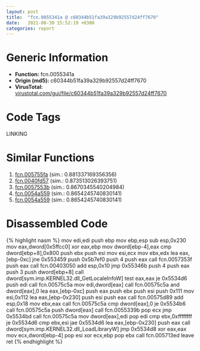 ```yaml
---
layout: post
title:  "fcn.0055341a @ c60344b51fa39a329b92557d24ff7670"
date:   2021-08-30 15:52:19 +0300
categories: report
---
```


# Generic Information
- **Function:** fcn.0055341a
- **Origin (md5):** c60344b51fa39a329b92557d24ff7670
- **VirusTotal:** [virustotal.com/gui/file/c60344b51fa39a329b92557d24ff7670][virustotal_ref]

# Code Tags
<span class="tag" id="LINKING">LINKING</span>


# Similar Functions

1. [fcn.005755fa][similar_1_ref] (sim.: 0.881337169356356)
2. [fcn.0040fd57][similar_2_ref] (sim.: 0.873513026393751)
3. [fcn.0057553b][similar_3_ref] (sim.: 0.8670345540204984)
4. [fcn.0054a559][similar_4_ref] (sim.: 0.8654245740830141)
5. [fcn.0054a559][similar_5_ref] (sim.: 0.8654245740830141)


# Disassembled Code

{% highlight nasm %}
mov edi,edi
push ebp
mov ebp,esp
sub esp,0x230
mov eax,dword[0x5ffcc0]
xor eax,ebp
mov dword[ebp-4],eax
cmp dword[ebp+8],0x800
push ebx
push esi
mov esi,ecx
mov ebx,edx
lea eax,[ebp-0xc]
jne 0x553459
push 0x5b7ef0
push 4
push eax
call fcn.0057353f
push eax
call fcn.00403050
add esp,0x10
jmp 0x55346b
push 4
push eax
push 3
push dword[ebp+8]
call dword[sym.imp.KERNEL32.dll_GetLocaleInfoW]
test eax,eax
je 0x5534d6
push edi
call fcn.00575c5a
mov edi,dword[eax]
call fcn.00575c5a
and dword[eax],0
lea eax,[ebp-0xc]
push eax
push ebx
push esi
push 0x111
mov esi,0x112
lea eax,[ebp-0x230]
push esi
push eax
call fcn.00575d89
add esp,0x18
mov ebx,eax
call fcn.00575c5a
cmp dword[eax],0
je 0x5534b6
call fcn.00575c5a
push dword[eax]
call fcn.0055339b
pop ecx
jmp 0x5534bd
call fcn.00575c5a
mov dword[eax],edi
pop edi
cmp ebx,0xffffffff
je 0x5534d6
cmp ebx,esi
jae 0x5534d6
lea eax,[ebp-0x230]
push eax
call dword[sym.imp.KERNEL32.dll_LoadLibraryW]
jmp 0x5534d8
xor eax,eax
mov ecx,dword[ebp-4]
pop esi
xor ecx,ebp
pop ebx
call fcn.005713ed
leave 
ret 
{% endhighlight %}


[similar_1_ref]: /report/fcn.005755fa@c60344b51fa39a329b92557d24ff7670
[similar_2_ref]: /report/fcn.0040fd57@7b00dd8f2abf54a73bfb09681334ff78
[similar_3_ref]: /report/fcn.0057553b@c60344b51fa39a329b92557d24ff7670
[similar_4_ref]: /report/fcn.0054a559@90c53de31ca36ce245bc69453e4bdaaf
[similar_5_ref]: /report/fcn.0054a559@9a2108de6665bf53e42d7cbbbe5a0866
[virustotal_ref]: https://www.virustotal.com/gui/file/c60344b51fa39a329b92557d24ff7670
